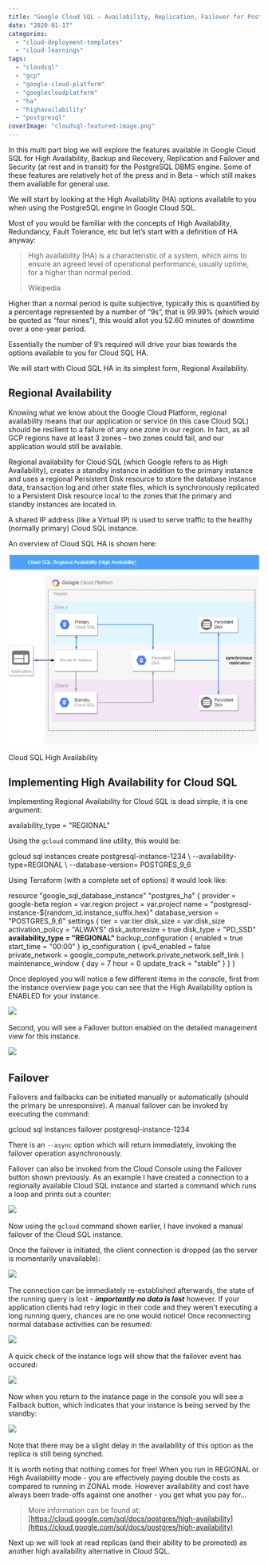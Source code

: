 ```yaml
---
title: "Google Cloud SQL – Availability, Replication, Failover for PostgreSQL – Part I"
date: "2020-01-17"
categories: 
  - "cloud-deployment-templates"
  - "cloud-learnings"
tags: 
  - "cloudsql"
  - "gcp"
  - "google-cloud-platform"
  - "googlecloudplatform"
  - "ha"
  - "highavailability"
  - "postgresql"
coverImage: "cloudsql-featured-image.png"
---
```


In this multi part blog we will explore the features available in Google Cloud SQL for High Availability, Backup and Recovery, Replication and Failover and Security (at rest and in transit) for the PostgreSQL DBMS engine. Some of these features are relatively hot of the press and in Beta – which still makes them available for general use.

We will start by looking at the High Availability (HA) options available to you when using the PostgreSQL engine in Google Cloud SQL.

Most of you would be familiar with the concepts of High Availability, Redundancy, Fault Tolerance, etc but let’s start with a definition of HA anyway:

> High availability (HA) is a characteristic of a system, which aims to ensure an agreed level of operational performance, usually uptime, for a higher than normal period.
> 
> Wikipedia

Higher than a normal period is quite subjective, typically this is quantified by a percentage represented by a number of “9s”, that is 99.99% (which would be quoted as “four nines”), this would allot you 52.60 minutes of downtime over a one-year period.

Essentially the number of 9’s required will drive your bias towards the options available to you for Cloud SQL HA.

We will start with Cloud SQL HA in its simplest form, Regional Availability.

## Regional Availability

Knowing what we know about the Google Cloud Platform, regional availability means that our application or service (in this case Cloud SQL) should be resilient to a failure of any one zone in our region. In fact, as all GCP regions have at least 3 zones – two zones could fail, and our application would still be available.

Regional availability for Cloud SQL (which Google refers to as High Availability), creates a standby instance in addition to the primary instance and uses a regional Persistent Disk resource to store the database instance data, transaction log and other state files, which is synchronously replicated to a Persistent Disk resource local to the zones that the primary and standby instances are located in.

A shared IP address (like a Virtual IP) is used to serve traffic to the healthy (normally primary) Cloud SQL instance.

An overview of Cloud SQL HA is shown here:

[![](images/cloud-sql-ha.png)](https://cloudywithachanceofbigdata.com/wp-content/uploads/2020/01/cloud-sql-ha.png)

Cloud SQL High Availability

## Implementing High Availability for Cloud SQL

Implementing Regional Availability for Cloud SQL is dead simple, it is one argument:

availability\_type = "REGIONAL"

Using the `gcloud` command line utility, this would be:

gcloud sql instances create postgresql-instance-1234 \\
  --availability-type=REGIONAL \\
  --database-version= POSTGRES\_9\_6

Using Terraform (with a complete set of options) it would look like:

resource "google\_sql\_database\_instance" "postgres\_ha" {
  provider = google-beta
  region = var.region
  project = var.project
  name = "postgresql-instance-${random\_id.instance\_suffix.hex}"
  database\_version = "POSTGRES\_9\_6"
  settings {
   tier = var.tier
   disk\_size = var.disk\_size
   activation\_policy = "ALWAYS"
   disk\_autoresize = true
   disk\_type = "PD\_SSD"
   **availability\_type = "REGIONAL"**
   backup\_configuration {
     enabled = true
     start\_time = "00:00"
   }
   ip\_configuration  {
     ipv4\_enabled = false
     private\_network = google\_compute\_network.private\_network.self\_link
   }
   maintenance\_window  {
     day = 7
     hour = 0
     update\_track = "stable"
   }
  }
 } 

Once deployed you will notice a few different items in the console, first from the instance overview page you can see that the High Availability option is ENABLED for your instance.

[![](https://i2.wp.com/www.cloudywithachanceofbigdata.com/wp-content/uploads/2020/01/cloud-sql-ha-screenshot-1.png?fit=840%2C286&ssl=1)](https://cloudywithachanceofbigdata.com/wp-content/uploads/2020/01/cloud-sql-ha-screenshot-1.png)

Second, you will see a Failover button enabled on the detailed management view for this instance.

[![](https://i0.wp.com/www.cloudywithachanceofbigdata.com/wp-content/uploads/2020/01/cloud-sql-ha-screenshot-2.png?fit=840%2C392&ssl=1)](https://cloudywithachanceofbigdata.com/wp-content/uploads/2020/01/cloud-sql-ha-screenshot-2.png)

## Failover

Failovers and failbacks can be initiated manually or automatically (should the primary be unresponsive). A manual failover can be invoked by executing the command:

gcloud sql instances failover postgresql-instance-1234

There is an `--async` option which will return immediately, invoking the failover operation asynchronously.

Failover can also be invoked from the Cloud Console using the Failover button shown previously. As an example I have created a connection to a regionally available Cloud SQL instance and started a command which runs a loop and prints out a counter:

[![](https://i0.wp.com/www.cloudywithachanceofbigdata.com/wp-content/uploads/2020/01/cloud-sql-ha-screenshot-3.png?fit=840%2C455&ssl=1)](https://cloudywithachanceofbigdata.com/wp-content/uploads/2020/01/cloud-sql-ha-screenshot-3.png)

Now using the `gcloud` command shown earlier, I have invoked a manual failover of the Cloud SQL instance.

Once the failover is initiated, the client connection is dropped (as the server is momentarily unavailable):

[![](https://i2.wp.com/www.cloudywithachanceofbigdata.com/wp-content/uploads/2020/01/cloud-sql-ha-screenshot-4.png?fit=840%2C455&ssl=1)](https://cloudywithachanceofbigdata.com/wp-content/uploads/2020/01/cloud-sql-ha-screenshot-4.png)

The connection can be immediately re-established afterwards, the state of the running query is lost - **_importantly no data is lost_** however. If your application clients had retry logic in their code and they weren't executing a long running query, chances are no one would notice! Once reconnecting normal database activities can be resumed:

[![](images/cloud-sql-ha-screenshot-5-1024x555.png)](https://cloudywithachanceofbigdata.com/wp-content/uploads/2020/01/cloud-sql-ha-screenshot-5.png)

A quick check of the instance logs will show that the failover event has occured:

[![](https://i1.wp.com/www.cloudywithachanceofbigdata.com/wp-content/uploads/2020/01/cloud-sql-ha-screenshot-6.png?fit=840%2C364&ssl=1)](https://cloudywithachanceofbigdata.com/wp-content/uploads/2020/01/cloud-sql-ha-screenshot-6.png)

Now when you return to the instance page in the console you will see a Failback button, which indicates that your instance is being served by the standby:

[![](https://i2.wp.com/www.cloudywithachanceofbigdata.com/wp-content/uploads/2020/01/cloud-sql-ha-screenshot-7.png?fit=840%2C435&ssl=1)](https://cloudywithachanceofbigdata.com/wp-content/uploads/2020/01/cloud-sql-ha-screenshot-7.png)

Note that there may be a slight delay in the availability of this option as the replica is still being synched.

It is worth noting that nothing comes for free! When you run in REGIONAL or High Availability mode - you are effectively paying double the costs as compared to running in ZONAL mode. However availability and cost have always been trade-offs against one another - you get what you pay for...

> More information can be found at: [https://cloud.google.com/sql/docs/postgres/high-availability](https://cloud.google.com/sql/docs/postgres/high-availability)

Next up we will look at read replicas (and their ability to be promoted) as another high availability alternative in Cloud SQL.
